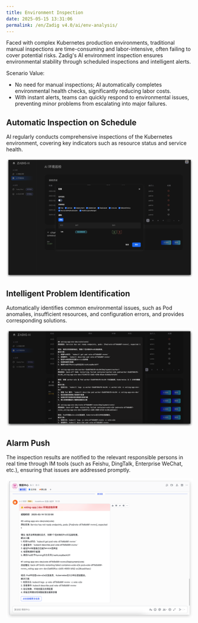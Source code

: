 ```yaml
---
title: Environment Inspection
date: 2025-05-15 13:31:06
permalink: /en/Zadig v4.0/ai/env-analysis/
---
```


Faced with complex Kubernetes production environments, traditional manual inspections are time-consuming and labor-intensive, often failing to cover potential risks. Zadig's AI environment inspection ensures environmental stability through scheduled inspections and intelligent alerts.

Scenario Value:
- No need for manual inspections; AI automatically completes environmental health checks, significantly reducing labor costs.
- With instant alerts, teams can quickly respond to environmental issues, preventing minor problems from escalating into major failures.

## Automatic Inspection on Schedule

AI regularly conducts comprehensive inspections of the Kubernetes environment, covering key indicators such as resource status and service health.

![env-analysis](../../../_images/ai_env_analysis_1.png)

## Intelligent Problem Identification

Automatically identifies common environmental issues, such as Pod anomalies, insufficient resources, and configuration errors, and provides corresponding solutions.

![env-analysis](../../../_images/ai_env_analysis_2.png)

## Alarm Push

The inspection results are notified to the relevant responsible persons in real time through IM tools (such as Feishu, DingTalk, Enterprise WeChat, etc.), ensuring that issues are addressed promptly.

![env-analysis](../../../_images/ai_env_analysis_3.png)